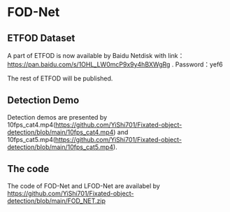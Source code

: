 # FOD-Net

## ETFOD Dataset
A part of ETFOD is now available by Baidu Netdisk with link：https://pan.baidu.com/s/1OHL_LW0mcP9x9y4hBXWgRg . Password：yef6

The rest of ETFOD will be published.

## Detection Demo

Detection demos are presented by 10fps_cat4.mp4(https://github.com/YiShi701/Fixated-object-detection/blob/main/10fps_cat4.mp4) and 10fps_cat5.mp4(https://github.com/YiShi701/Fixated-object-detection/blob/main/10fps_cat5.mp4).

## The code

The code of FOD-Net and LFOD-Net are availabel by https://github.com/YiShi701/Fixated-object-detection/blob/main/FOD_NET.zip
